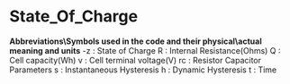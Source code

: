 # State_Of_Charge
 
 **Abbreviations\Symbols used in the code and their physical\actual meaning and units**
   -z    :  State of Charge
   R    :  Internal Resistance(Ohms)
   Q    :  Cell capacity(Wh)
   v    :  Cell  terminal voltage(V)
   rc   :  Resistor Capacitor Parameters
   s    :  Instantaneous Hysteresis
   h    :  Dynamic Hysteresis
   t    :  Time
   
   
